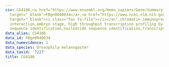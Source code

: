```yaml
---
csv: CG4186,<a href="https://www.ensembl.org/Homo_sapiens/Gene/Summary?db=core;g=FBgn0040634"
  target="_blank">FBgn0040634</a>,<a href="https://www.ncbi.nlm.nih.gov/pubmed/15998452"
  target="_blank"><i class="fas fa-file"></i></a>",chromatin immunoprecipitation assay,direct
  interaction,embryo stage, high throughput transcription profiling by microarray,nucleotide
  sequence identification,nucleotide sequence identification,transcriptional regulation,
data_alias: CG4186
data_id: FBgn0040634
data_numevidence: 1
data_species: Drosophila melanogaster
data_taxid: '7227'
title: CG4186
---
```

